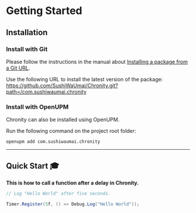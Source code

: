 # Getting Started 

## Installation

### Install with Git

Please follow the instructions in the manual about [Installing a package from a Git URL](https://docs.unity3d.com/Manual/upm-ui-giturl.html). 


Use the following URL to install the latest version of the package:
https://github.com/SushiWaUmai/Chronity.git?path=/com.sushiwaumai.chronity

### Install with OpenUPM

Chronity can also be installed using OpenUPM.

Run the following command on the project root folder:
```
openupm add com.sushiwaumai.chronity
```

---

## Quick Start :mortar_board:

**This is how to call a function after a delay in Chronity.**

```c#
// Log "Hello World" after five seconds.

Timer.Register(5f, () => Debug.Log("Hello World"));
```